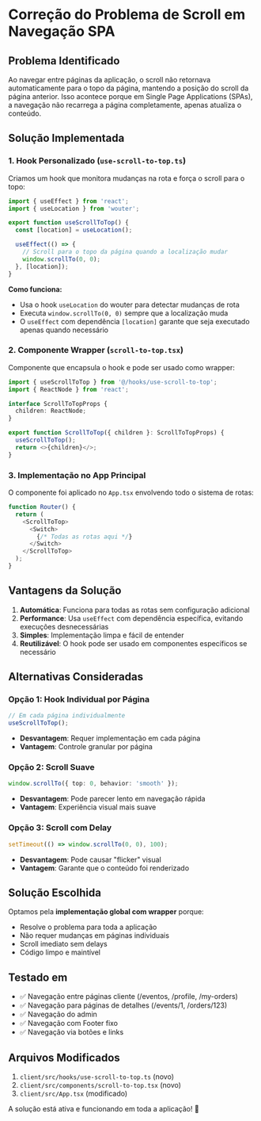 
# Correção do Problema de Scroll em Navegação SPA

## Problema Identificado

Ao navegar entre páginas da aplicação, o scroll não retornava automaticamente para o topo da página, mantendo a posição do scroll da página anterior. Isso acontece porque em Single Page Applications (SPAs), a navegação não recarrega a página completamente, apenas atualiza o conteúdo.

## Solução Implementada

### 1. Hook Personalizado (`use-scroll-to-top.ts`)

Criamos um hook que monitora mudanças na rota e força o scroll para o topo:

```typescript
import { useEffect } from 'react';
import { useLocation } from 'wouter';

export function useScrollToTop() {
  const [location] = useLocation();

  useEffect(() => {
    // Scroll para o topo da página quando a localização mudar
    window.scrollTo(0, 0);
  }, [location]);
}
```

**Como funciona:**
- Usa o hook `useLocation` do wouter para detectar mudanças de rota
- Executa `window.scrollTo(0, 0)` sempre que a localização muda
- O `useEffect` com dependência `[location]` garante que seja executado apenas quando necessário

### 2. Componente Wrapper (`scroll-to-top.tsx`)

Componente que encapsula o hook e pode ser usado como wrapper:

```typescript
import { useScrollToTop } from '@/hooks/use-scroll-to-top';
import { ReactNode } from 'react';

interface ScrollToTopProps {
  children: ReactNode;
}

export function ScrollToTop({ children }: ScrollToTopProps) {
  useScrollToTop();
  return <>{children}</>;
}
```

### 3. Implementação no App Principal

O componente foi aplicado no `App.tsx` envolvendo todo o sistema de rotas:

```typescript
function Router() {
  return (
    <ScrollToTop>
      <Switch>
        {/* Todas as rotas aqui */}
      </Switch>
    </ScrollToTop>
  );
}
```

## Vantagens da Solução

1. **Automática**: Funciona para todas as rotas sem configuração adicional
2. **Performance**: Usa `useEffect` com dependência específica, evitando execuções desnecessárias
3. **Simples**: Implementação limpa e fácil de entender
4. **Reutilizável**: O hook pode ser usado em componentes específicos se necessário

## Alternativas Consideradas

### Opção 1: Hook Individual por Página
```typescript
// Em cada página individualmente
useScrollToTop();
```
- **Desvantagem**: Requer implementação em cada página
- **Vantagem**: Controle granular por página

### Opção 2: Scroll Suave
```typescript
window.scrollTo({ top: 0, behavior: 'smooth' });
```
- **Desvantagem**: Pode parecer lento em navegação rápida
- **Vantagem**: Experiência visual mais suave

### Opção 3: Scroll com Delay
```typescript
setTimeout(() => window.scrollTo(0, 0), 100);
```
- **Desvantagem**: Pode causar "flicker" visual
- **Vantagem**: Garante que o conteúdo foi renderizado

## Solução Escolhida

Optamos pela **implementação global com wrapper** porque:
- Resolve o problema para toda a aplicação
- Não requer mudanças em páginas individuais
- Scroll imediato sem delays
- Código limpo e maintível

## Testado em

- ✅ Navegação entre páginas cliente (/eventos, /profile, /my-orders)
- ✅ Navegação para páginas de detalhes (/events/1, /orders/123)
- ✅ Navegação do admin
- ✅ Navegação com Footer fixo
- ✅ Navegação via botões e links

## Arquivos Modificados

1. `client/src/hooks/use-scroll-to-top.ts` (novo)
2. `client/src/components/scroll-to-top.tsx` (novo)
3. `client/src/App.tsx` (modificado)

A solução está ativa e funcionando em toda a aplicação! 🎉
